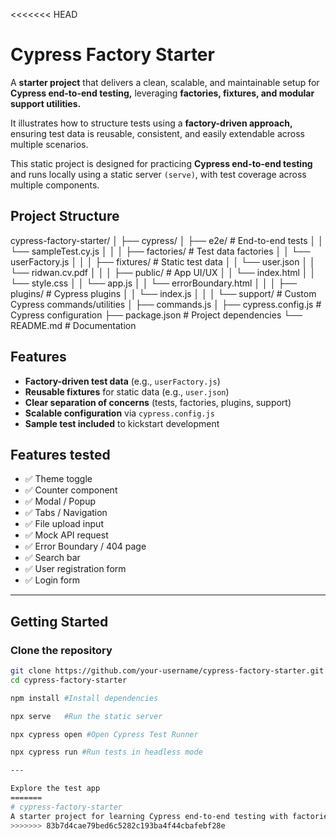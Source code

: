 <<<<<<< HEAD
# Cypress Factory Starter

A **starter project** that delivers a clean, scalable, and maintainable setup for **Cypress end-to-end testing,** leveraging **factories, fixtures, and modular support utilities.**

It illustrates how to structure tests using a **factory-driven approach,** ensuring test data is reusable, consistent, and easily extendable across multiple scenarios.

This static project is designed for practicing **Cypress end-to-end testing** and runs locally using a static server ```(serve)```, with test coverage across multiple components.


## Project Structure

cypress-factory-starter/
│
├── cypress/
│ ├── e2e/ # End-to-end tests
│ │ └── sampleTest.cy.js
│ │
│ ├── factories/ # Test data factories
│ │ └── userFactory.js
│ │
│ ├── fixtures/ # Static test data
│ │ └── user.json
│ │ └── ridwan.cv.pdf
│ │
│ ├── public/ # App UI/UX
│ │ └── index.html
│ │ └── style.css
│ │ └── app.js
│ │ └── errorBoundary.html
│ │ 
│ ├── plugins/ # Cypress plugins
│ │ └── index.js
│ │
│ └── support/ # Custom Cypress commands/utilities
│ ├── commands.js
│
├── cypress.config.js # Cypress configuration
├── package.json # Project dependencies
└── README.md # Documentation

##  Features

- **Factory-driven test data** (e.g., `userFactory.js`)  
- **Reusable fixtures** for static data (e.g., `user.json`)  
- **Clear separation of concerns** (tests, factories, plugins, support)  
- **Scalable configuration** via `cypress.config.js`  
- **Sample test included** to kickstart development  

## Features tested
- ✅ Theme toggle
- ✅ Counter component
- ✅ Modal / Popup
- ✅ Tabs / Navigation
- ✅ File upload input
- ✅ Mock API request
- ✅ Error Boundary / 404 page
- ✅ Search bar
- ✅ User registration form
- ✅ Login form

---

## Getting Started

### Clone the repository

```bash
git clone https://github.com/your-username/cypress-factory-starter.git
cd cypress-factory-starter

npm install #Install dependencies

npx serve   #Run the static server

npx cypress open #Open Cypress Test Runner

npx cypress run #Run tests in headless mode

---

Explore the test app
=======
# cypress-factory-starter
A starter project for learning Cypress end-to-end testing with factories, fixtures, and modular utilities. Built on a static HTML app served locally, it demonstrates best practices for reusable, maintainable, and scalable Cypress tests across multiple scenarios.
>>>>>>> 83b7d4cae79bed6c5282c193ba4f44cbafebf28e
